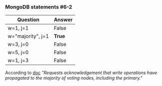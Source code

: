 ### MongoDB statements #6-2

| Question | Answer |
| ------ | ------ |
| w=1, j=1 | False |
| w="majority", j=1 | **True** |
| w=3, j=0 | False |
| w=5, j=0 | False |
| w=1, j=3 | False |

According to [doc] *"Requests acknowledgement that write operations have propagated to the majority of voting nodes, including the primary."*

[doc]: <https://docs.mongodb.com/manual/reference/write-concern/#write-concern-specification>
